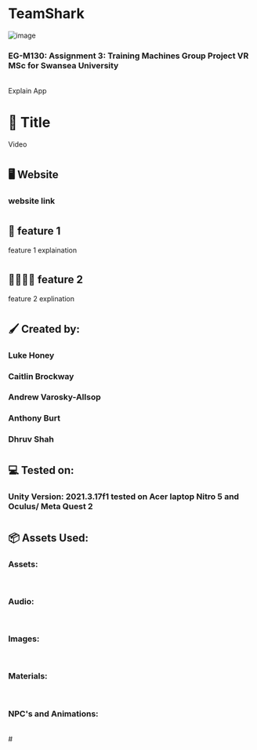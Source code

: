 # TeamShark

![image](https://user-images.githubusercontent.com/115562974/226643766-f5254309-8d5a-4707-9d15-3c520e5127db.png)


### EG-M130: Assignment 3: Training Machines Group Project VR MSc for Swansea University 
<br/>
Explain App <br/>

# :shark: Title

Video

#
## :desktop_computer: Website
### website link
#
## :hospital: feature 1
feature 1 explaination
#
## :family_man_man_girl_boy: feature 2
feature 2 explination
#
## :paintbrush: Created by:
### Luke Honey
### Caitlin Brockway
### Andrew Varosky-Allsop
### Anthony Burt
### Dhruv Shah
#
## :computer: Tested on:
### Unity Version: 2021.3.17f1 tested on Acer laptop Nitro 5 and Oculus/ Meta Quest 2
#
## 	:package: Assets Used:
### Assets:
 <br/>

### Audio:
<br/>


### Images:
<br/>


### Materials:
<br/>

### NPC's and Animations: 
<br/>
#
